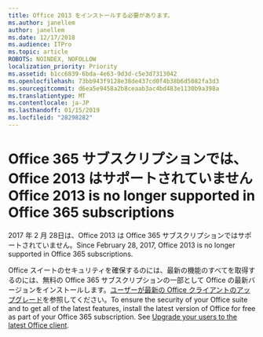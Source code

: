 ```yaml
---
title: Office 2013 をインストールする必要があります。
ms.author: janellem
author: janellem
ms.date: 12/17/2018
ms.audience: ITPro
ms.topic: article
ROBOTS: NOINDEX, NOFOLLOW
localization_priority: Priority
ms.assetid: b1cc6839-6bda-4e63-9d3d-c5e3d7313042
ms.openlocfilehash: 73bb943f9128e38de437cd0f4b38b6d5082fa3d3
ms.sourcegitcommit: d6ea5e9458a2b8ceaab3ac4bd483e1130b9a398a
ms.translationtype: MT
ms.contentlocale: ja-JP
ms.lasthandoff: 01/15/2019
ms.locfileid: "28298282"
---
```

# <a name="office-2013-is-no-longer-supported-in-office-365-subscriptions"></a><span data-ttu-id="6aa2b-102">Office 365 サブスクリプションでは、Office 2013 はサポートされていません</span><span class="sxs-lookup"><span data-stu-id="6aa2b-102">Office 2013 is no longer supported in Office 365 subscriptions</span></span>

<span data-ttu-id="6aa2b-103">2017 年 2 月 28日は、Office 2013 は Office 365 サブスクリプションではサポートされていません。</span><span class="sxs-lookup"><span data-stu-id="6aa2b-103">Since February 28, 2017, Office 2013 is no longer supported in Office 365 subscriptions.</span></span>
  
<span data-ttu-id="6aa2b-p101">Office スイートのセキュリティを確保するのには、最新の機能のすべてを取得するのには、無料の Office 365 サブスクリプションの一部として Office の最新バージョンをインストールします。[ユーザーが最新の Office クライアントのアップグレード](https://docs.microsoft.com/office365/admin/setup/upgrade-users-to-latest-office-client)を参照してください。</span><span class="sxs-lookup"><span data-stu-id="6aa2b-p101">To ensure the security of your Office suite and to get all of the latest features, install the latest version of Office for free as part of your Office 365 subscription. See [Upgrade your users to the latest Office client](https://docs.microsoft.com/office365/admin/setup/upgrade-users-to-latest-office-client).</span></span>
  


